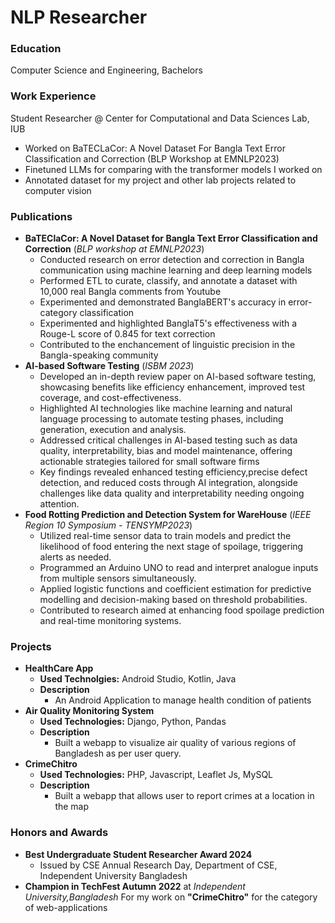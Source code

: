 # NLP Researcher

### Education
Computer Science and Engineering, Bachelors


### Work Experience
Student Researcher @ Center for Computational and Data Sciences Lab, IUB
- Worked on BaTECLaCor: A Novel Dataset For Bangla Text Error Classification and Correction (BLP Workshop at EMNLP2023)
- Finetuned LLMs for comparing with the transformer models I worked on
- Annotated dataset for my project and other lab projects related to computer vision

### Publications
- **BaTEClaCor: A Novel Dataset for Bangla Text Error Classification and Correction**  (_BLP workshop at EMNLP2023_)  
    + Conducted research on error detection and correction in Bangla communication using machine learning and deep learning models
    + Performed ETL to curate, classify, and annotate a dataset with 10,000 real Bangla comments from Youtube
    + Experimented and demonstrated BanglaBERT's accuracy in error-category classification
    + Experimented and highlighted BanglaT5's effectiveness with a Rouge-L score of 0.845 for text correction
    + Contributed to the enchancement of linguistic precision in the Bangla-speaking community
- **AI-based Software Testing** (_ISBM 2023_)
    + Developed an in-depth review paper on AI-based software testing, showcasing benefits like efficiency enhancement, improved test coverage, and cost-effectiveness.
    + Highlighted AI technologies like machine learning and natural language processing to automate testing phases, including generation, execution and analysis.
    + Addressed critical challenges in AI-based testing such as data quality, interpretability, bias and model maintenance, offering actionable strategies tailored for small software firms
    + Key findings revealed enhanced testing efficiency,precise defect detection, and reduced costs through AI integration, alongside challenges like data quality and interpretability needing ongoing attention.
- **Food Rotting Prediction and Detection System for WareHouse** (_IEEE Region 10 Symposium - TENSYMP2023_)
    + Utilized real-time sensor data to train models and predict the likelihood of food entering the next stage of spoilage, triggering alerts as needed.
    + Programmed an Arduino UNO to read and interpret analogue inputs from multiple sensors simultaneously.
    + Applied logistic functions and coefficient estimation for predictive modelling and decision-making based on threshold probabilities.
    + Contributed to research aimed at enhancing food spoilage prediction and real-time monitoring systems.
 
### Projects
- **HealthCare App**
    + **Used Technolgies:** Android Studio, Kotlin, Java
    + **Description**
      - An Android Application to manage health condition of patients
- **Air Quality Monitoring System**
    + **Used Technologies:** Django, Python, Pandas
    + **Description**
      - Built a webapp to visualize air quality of various regions of Bangladesh as per user query.
- **CrimeChitro**
    + **Used Technologies:** PHP, Javascript, Leaflet Js, MySQL
    + **Description**
      - Built a webapp that allows user to report crimes at a location in the map
     
### Honors and Awards
- **Best Undergraduate Student Researcher Award 2024**
   + Issued by CSE Annual Research Day, Department of CSE, Independent University Bangladesh
- **Champion in TechFest Autumn 2022** at _Independent University,Bangladesh_ For my work on **"CrimeChitro"** for the category of web-applications

